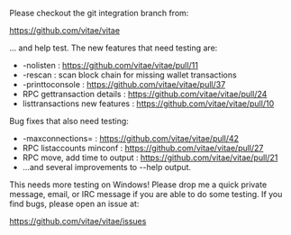 Please checkout the git integration branch from:

https://github.com/vitae/vitae

... and help test.  The new features that need testing are:

* -nolisten : https://github.com/vitae/vitae/pull/11
* -rescan : scan block chain for missing wallet transactions
* -printtoconsole : https://github.com/vitae/vitae/pull/37
* RPC gettransaction details : https://github.com/vitae/vitae/pull/24
* listtransactions new features : https://github.com/vitae/vitae/pull/10

Bug fixes that also need testing:

* -maxconnections= : https://github.com/vitae/vitae/pull/42
* RPC listaccounts minconf : https://github.com/vitae/vitae/pull/27
* RPC move, add time to output : https://github.com/vitae/vitae/pull/21
* ...and several improvements to --help output.

This needs more testing on Windows!  Please drop me a quick private message, email, or IRC message if you are able to do some testing.  If you find bugs, please open an issue at:

https://github.com/vitae/vitae/issues
